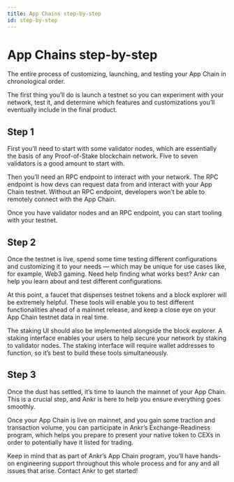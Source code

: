 ```yaml
---
title: App Chains step-by-step
id: step-by-step
---
```


# App Chains step-by-step
The entire process of customizing, launching, and testing your App Chain in chronological order.

The first thing you’ll do is launch a testnet so you can experiment with your network, test it, and determine which features and customizations you’ll eventually include in the final product.

## Step 1
First you’ll need to start with some validator nodes, which are essentially the basis of any Proof-of-Stake blockchain network. 
Five to seven validators is a good amount to start with.

Then you’ll need an RPC endpoint to interact with your network. 
The RPC endpoint is how devs can request data from and interact with your App Chain testnet. 
Without an RPC endpoint, developers won’t be able to remotely connect with the App Chain. 

Once you have validator nodes and an RPC endpoint, you can start tooling with your testnet.

## Step 2
Once the testnet is live, spend some time testing different configurations and customizing it to your needs — which may be unique for use cases like, for example, Web3 gaming. 
Need help finding what works best? Ankr can help you learn about and test different configurations.

At this point, a faucet that dispenses testnet tokens and a block explorer will be extremely helpful. 
These tools will enable you to test different functionalities ahead of a mainnet release, and keep a close eye on your App Chain testnet data in real time.

The staking UI should also be implemented alongside the block explorer. 
A staking interface enables your users to help secure your network by staking to validator nodes. 
The staking interface will require wallet addresses to function, so it’s best to build these tools simultaneously.

## Step 3
Once the dust has settled, it’s time to launch the mainnet of your App Chain. 
This is a crucial step, and Ankr is here to help you ensure everything goes smoothly.

Once your App Chain is live on mainnet, and you gain some traction and transaction volume, you can participate in Ankr’s Exchange-Readiness program, which helps you prepare to present your native token to CEXs in order to potentially have it listed for trading.

Keep in mind that as part of Ankr’s App Chain program, you’ll have hands-on engineering support throughout this whole process and for any and all issues that arise. Contact Ankr to get started!
